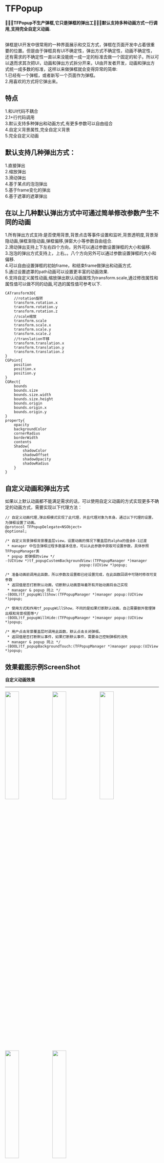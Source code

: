 # TFPopup
**🚀🚀🚀TFPopup不生产弹框,它只是弹框的弹出工🚀🚀🚀默认支持多种动画方式一行调用,支持完全自定义动画.**

<br>弹框是UI开发中很常用的一种界面展示和交互方式，弹框在页面开发中占着很重要的位置。但是由于弹框具有UI不确定性，弹出方式不确定性，动画不确定性，还有需求的不确定性一直以来没能统一成一定的标准去做一个固定的轮子。所以可以退而求其次把UI，动画和弹出方式拆分开来，UI由开发者开发，动画和弹出方式统一成多数的标准，这样以来做弹框就会变得异常的简单:
<br>1.已经有一个弹框，或者新写一个页面作为弹框。
<br>2.用喜欢的方式将它弹出来。<br>
## 特点
1.和UI代码不耦合<br>
2.1+行代码调用<br>
3.默认支持多种弹出和动画方式,有更多参数可以自由组合<br>
4.自定义背景属性,完全自定义背景<br>
5.完全自定义动画
## 默认支持几种弹出方式：
1.直接弹出<br>
2.缩放弹出<br>
3.滑动弹出<br>
4.基于某点的泡泡弹出<br>
5.基于frame变化的弹出<br>
6.基于遮罩的遮罩弹出<br>
## 在以上几种默认弹出方式中可通过简单修改参数产生不同的动画
1.所有弹出方式支持:是否使用背景,背景点击等事件设置和监听,背景透明度,背景渐隐动画,弹框渐隐动画,弹框偏移,弹窗大小等参数自由组合.<br>
2.滑动弹出支持上下左右四个方向，另外可以通过参数设置弹框的大小和偏移.<br>
3.泡泡的弹出方式支持上，上右。。八个方向另外可以通过参数设置弹框的大小和偏移.<br>
4.可以自由设置弹框的初始frame，和结束frame做弹出和动画方式.<br>
5.通过设置遮罩的path动画可以设置更丰富的动画效果.<br>
6.支持自定义属性动画,缩放弹出默认动画属性为transform.scale,通过修改属性和属性值可以做不同的动画,可选的属性值可参考以下.
```
CATransform3D{
    //rotation旋转
    transform.rotation.x
    transform.rotation.y
    transform.rotation.z
    //scale缩放
    transform.scale
    transform.scale.x
    transform.scale.y
    transform.scale.z
    //translation平移
    transform.translation.x
    transform.translation.y
    transform.translation.z
}
CGPoint{
    position
    position.x
    position.y
}
CGRect{
    bounds
    bounds.size
    bounds.size.width
    bounds.size.height
    bounds.origin
    bounds.origin.x
    bounds.origin.y
}
property{
    opacity
    backgroundColor
    cornerRadius
    borderWidth
    contents
    Shadow{
        shadowColor
        shadowOffset
        shadowOpacity
        shadowRadius
    }
}
```
## 自定义动画和弹出方式
如果以上默认动画都不能满足需求的话，可以使用自定义动画的方式实现更多不确定的动画方式，需要实现以下代理方法：
```
// 自定义动画代理,弹出框模式实现了此代理，并且代理对象为本身。通过以下代理的设置，为弹框设置了动画。
@protocol TFPopupDelegate<NSObject>
@optional;

/* 自定义背景弹框背景覆盖层view，设置动画的情况下覆盖层的alpha的值会0-1过渡
 * manager 中包含弹框过程多数基本信息，可以从此参数中获取可设置参数，具体参照TFPopupManager类
 * popup 即弹框的view */
-(UIView *)tf_popupCustemBackgroundView:(TFPopupManager *)manager
                                  popup:(UIView *)popup;

/* 准备动画前调用此函数，所以参数及设置都已经设置完成，在此函数回调中可随时修改可变参数
 * 返回值是否打断默认动画，切断默认动画意味着所有开始动画将自己实现
 * manager & popup 同上 */
-(BOOL)tf_popupWillShow:(TFPopupManager *)manager popup:(UIView *)popup;

/* 使用方式和作用tf_popupWillShow，不同的是如果打断默认动画，自己需要额外管理弹出框和背景视图等*/
-(BOOL)tf_popupWillHide:(TFPopupManager *)manager popup:(UIView *)popup;

/* 用户点击背景覆盖层时调用此函数，默认点击关闭弹框。
 * 返回值是否打断默认事件，如果打断默认事件，需要自己控制弹框的消失
 * manager & popup 同上 */
-(BOOL)tf_popupBackgroundTouch:(TFPopupManager *)manager popup:(UIView *)popup;
```
## 效果截图示例ScreenShot
**自定义动画效果**
___
<div>
<img src="https://github.com/shmxybfq/TFPopup/blob/master/Excemple/cus-1.gif" width="30%" height="30%">
<img src="https://github.com/shmxybfq/TFPopup/blob/master/Excemple/cus-2.gif" width="30%" height="30%">
<img src="https://github.com/shmxybfq/TFPopup/blob/master/Excemple/cus-3.gif" width="30%" height="30%">
</div>
<div>
<img src="https://github.com/shmxybfq/TFPopup/blob/master/Excemple/cus-4.gif" width="30%" height="30%">
<img src="https://github.com/shmxybfq/TFPopup/blob/master/Excemple/cus-5.gif" width="30%" height="30%">
</div>
<br>

**默认动画效果**

___

<div>
<img src="https://github.com/shmxybfq/TFPopup/blob/master/Excemple/exc1.gif" width="30%" height="30%">
<img src="https://github.com/shmxybfq/TFPopup/blob/master/Excemple/exc2.gif" width="30%" height="30%">
<img src="https://github.com/shmxybfq/TFPopup/blob/master/Excemple/exc3.gif" width="30%" height="30%">
</div>
<div>
<img src="https://github.com/shmxybfq/TFPopup/blob/master/Excemple/exc4.gif" width="30%" height="30%">
<img src="https://github.com/shmxybfq/TFPopup/blob/master/Excemple/exc5.gif" width="30%" height="30%">
<img src="https://github.com/shmxybfq/TFPopup/blob/master/Excemple/exc6.gif" width="30%" height="30%">
</div>
<div>
<img src="https://github.com/shmxybfq/TFPopup/blob/master/Excemple/exc7.gif" width="30%" height="30%">
<img src="https://github.com/shmxybfq/TFPopup/blob/master/Excemple/exc8.gif" width="30%" height="30%">
</div>
<br>

**基于默认动画效果的参数自由组合**

___

<div>
<img src="https://github.com/shmxybfq/TFPopup/blob/master/Excemple/nor-bubble.gif" width="30%" height="30%">
<img src="https://github.com/shmxybfq/TFPopup/blob/master/Excemple/nor-mask.gif" width="30%" height="30%">
<img src="https://github.com/shmxybfq/TFPopup/blob/master/Excemple/nor-slide.gif" width="30%" height="30%">
</div>

## 使用

**固定位置-无动画**

```
//效果参考：【默认动画效果1-1】
UIView *view = nil;
[view tf_showNormal:self.view animated:NO];
//[view tf_showNormal:self.view offset:CGPointMake(0, -100) animated:NO];//offset弹框相对于原来位置的偏移
//TFPopupParam *param = [TFPopupParam new];//更多参数设置
//[view tf_showNormal:self.view popupParam:param];
```

**固定位置-渐隐动画**

```
//效果参考：【默认动画效果1-1,此基础上背景和弹框具有渐隐效果】
UIView *view = nil;
[view tf_showNormal:self.view animated:YES];
//[view tf_showNormal:self.view offset:CGPointMake(0, -100) animated:YES];//offset弹框相对于原来位置的偏移
//TFPopupParam *param = [TFPopupParam new];//更多参数设置
//[view tf_showNormal:self.view popupParam:param];
```

**固定位置-缩放动画**

```
//效果参考：【默认动画效果2-1】
UIView *view = nil;
TFPopupParam *param = [TFPopupParam new];
[view tf_showScale:self.view offset:CGPointMake(0, 50) popupParam:param];
//[view tf_showScale:self.view offset:CGPointMake(0, 50)];
//[view tf_showScale:self.view];
```

**滑动弹出**

```
//效果参考：【默认动画效果1-2,1-3,3-2】
UIView *view = nil;
TFPopupParam *param = [TFPopupParam new];
param.popupSize = CGSizeMake([UIScreen mainScreen].bounds.size.width, 300);//设置弹框的尺寸
param.offset = CGPointZero;//在计算好的位置上偏移
[view tf_showSlide:self.view direction:PopupDirectionBottom popupParam:param];
//[view tf_showSlide:self.view direction:PopupDirectionLeft];
```

**泡泡弹出**

```
//效果参考：【默认动画效果3-1】
UIView *view = nil;
TFPopupParam *param = [TFPopupParam new];
param.popupSize = CGSizeMake(200, 300);//设置弹框的尺寸
param.offset = CGPointMake(-30, 50);//左移30右移50
[view tf_showBubble:self.view basePoint:CGPointMake(100, 100) bubbleDirection:PopupDirectionBottomLeft popupParam:param];
```

**形变&位移【frame】弹出**

```
//效果参考：【默认动画效果1-2,1-3,2-2,2-3,3-2】
UIView *view = nil;
TFPopupParam *param = [TFPopupParam new];
param.backgroundColorClear = YES;//设置背景色透明
CGRect from = CGRectMake(-200, 0, 200, [UIScreen mainScreen].bounds.size.height);
CGRect to = CGRectMake(0, 0, 200, [UIScreen mainScreen].bounds.size.height);
[view tf_showFrame:self.view from:from to:to popupParam:param];
```

**遮罩弹出**

```
//效果参考：【基于默认动画效果的参数自由组合1-2】【自定义动画效果2-1】
//小五角形在左
UIBezierPath *p0 = [UIBezierPath bezierPath];
[p0 moveToPoint:CGPointMake(-200, 0)];
[p0 addLineToPoint:CGPointMake(-100, 0)];
[p0 addLineToPoint:CGPointMake(0, 170 * 0.5)];
[p0 addLineToPoint:CGPointMake(-100, 170)];
[p0 addLineToPoint:CGPointMake(-200, 170)];
[p0 closePath];
//小五角形从左到右
UIBezierPath *p1 = [UIBezierPath bezierPath];
[p1 moveToPoint:CGPointMake(-200, 0)];
[p1 addLineToPoint:CGPointMake(314, 0)];
[p1 addLineToPoint:CGPointMake(314 + 100, 170 * 0.5)];
[p1 addLineToPoint:CGPointMake(314, 170)];
[p1 addLineToPoint:CGPointMake(-200, 170)];
[p1 closePath];

UIView *view = nil;
TFPopupParam *param = [TFPopupParam new];
param.maskShowFromPath = p0;
param.maskShowToPath = p1;
[view tf_showMask:self.view popupParam:param];
```

**默认动画基础上修改属性动画弹出**

```
//效果参考：【自定义动画效果2-3】

TFPopupParam *param = [TFPopupParam new];
param.showKeyPath = @"transform.rotation.y";//弹出时的属性动画
param.showFromValue = @(-M_PI * 2);//起始动画值
param.showToValue = @(0);//结束动画值
param.hideKeyPath = @"transform.rotation.x";//消失时的属性动画
param.hideFromValue = @(0);
param.hideToValue = @(M_PI * 2);
param.autoDissmissDuration = 1;//弹出后1s后自动消失
param.duration = 0.5;//动画时间0.5

UIView *view = nil;
[view tf_showCustem:self.view popupParam:param delegate:nil];
```

**自定义动画**

```
//【自定义动画效果1-3代码】
UIView *view = nil;
view.popupDelegate = self;
[view tf_showNormal:self.view popupParam:param];
//代理方法
//代理方法
-(BOOL)tf_popupWillShow:(TFPopupManager *)manager popup:(UIView *)popup{
    if (@available(iOS 9.0, *)) {
        CASpringAnimation *spring = [CASpringAnimation animationWithKeyPath:@"position.y"];
        spring.damping = 15;
        spring.stiffness = 100;
        spring.mass = 1.5;
        spring.initialVelocity = 0;
        spring.duration = spring.settlingDuration;
        spring.fromValue = @(-200);
        spring.toValue = @(self.view.center.y);
        spring.fillMode = kCAFillModeForwards;
        [popup.layer addAnimation:spring forKey:nil];
        __weak typeof(popup) weakPopup = popup;
        [spring observerAnimationDidStop:^(CAAnimation *anima, BOOL finished) {
            if (finished) {
                weakPopup.center = CGPointMake(kSize.width * 0.5, kSize.height * 0.5);
            }
        }];
    }
    return NO;
}

-(BOOL)tf_popupWillHide:(TFPopupManager *)manager popup:(UIView *)popup{
    if (@available(iOS 9.0, *)) {
        popup.center = CGPointMake(kSize.width * 0.5, -500);
        CASpringAnimation *spring = [CASpringAnimation animationWithKeyPath:@"position.y"];
        spring.damping = 15;
        spring.stiffness = 100;
        spring.mass = 1.5;
        spring.initialVelocity = 0;
        spring.duration = spring.settlingDuration;
        spring.fromValue = @(self.view.center.y);
        spring.toValue = @(-200);
        spring.fillMode = kCAFillModeForwards;
        [popup.layer addAnimation:spring forKey:nil];
        __weak typeof(popup) weakPopup = popup;
        [spring observerAnimationDidStop:^(CAAnimation *anima, BOOL finished) {
            if (finished) {
                weakPopup.center = CGPointMake(kSize.width * 0.5, -200);
            }
        }];
    }
    return NO;
}

```



        
